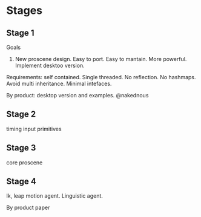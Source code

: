 # Stages

## Stage 1

Goals

1. New proscene design. Easy to port. Easy to mantain. More powerful. Implement desktoo version.

Requirements: self contained. Single threaded. No reflection. No hashmaps. Avoid multi inheritance.
Minimal intefaces.

By product: desktop version and examples.
@nakednous

## Stage 2


timing
input
primitives

## Stage 3

core
proscene

## Stage 4

Ik, leap motion agent. Linguistic agent.

By product paper

